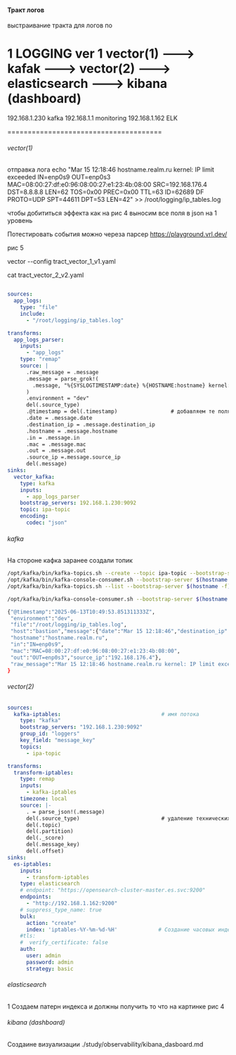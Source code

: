 
#### Тракт логов 
выстраивание тракта для логов по  

1 LOGGING 	ver 1
vector(1) ---> kafak ---> vector(2) ---> elasticsearch ---> kibana (dashboard)
======================================

192.168.1.230   kafka
192.168.1.1     monitoring
192.168.1.162   ELK 

======================================
###### vector(1)

отправка лога 
echo "Mar 15 12:18:46 hostname.realm.ru kernel: IP limit exceeded IN=enp0s9 OUT=enp0s3 MAC=08:00:27:df:e0:96:08:00:27:e1:23:4b:08:00 SRC=192.168.176.4 DST=8.8.8.8 LEN=62 TOS=0x00 PREC=0x00 TTL=63 ID=62689 DF PROTO=UDP SPT=44611 DPT=53 LEN=42" >> /root/logging/ip_tables.log

чтобы добититься эффекта как на рис 4 выносим все поля в json на 1 уровень

Потестировать события можно череза парсер 
https://playground.vrl.dev/

рис 5 

vector --config tract_vector_1_v1.yaml

cat tract_vector_2_v2.yaml
```yaml

sources:
  app_logs:
    type: "file"
    include:
      - "/root/logging/ip_tables.log"

transforms:
  app_logs_parser:
    inputs:
      - "app_logs"
    type: "remap"
    source: |
      .raw_message = .message      
      .message = parse_grok!(
        .message, "%{SYSLOGTIMESTAMP:date} %{HOSTNAME:hostname} kernel: IP limit exceeded %{NOTSPACE:in} %{NOTSPACE:out} %{NOTSPACE:mac} SRC=%{IP:source_ip} DST=%{IP:destination_ip}"
      )
      .environment = "dev"
      del(.source_type)
      .@timestamp = del(.timestamp)                 # добавляем те поля которые планируем использовать в индексе 
      .date = .message.date
      .destination_ip = .message.destination_ip
      .hostname = .message.hostname
      .in = .message.in
      .mac = .message.mac
      .out = .message.out
      .source_ip =.message.source_ip
      del(.message)
sinks:
  vector_kafka:
    type: kafka
    inputs:
      - app_logs_parser
    bootstrap_servers: 192.168.1.230:9092
    topic: ipa-topic
    encoding:
      codec: "json"
```
###### kafka 

На стороне кафка заранее создали топик 

```bash
/opt/kafka/bin/kafka-topics.sh --create --topic ipa-topic --bootstrap-server $(hostname -f):9092
/opt/kafka/bin/kafka-console-consumer.sh --bootstrap-server $(hostname -f):9092 --topic ipa-topic --from-beginning
/opt/kafka/bin/kafka-topics.sh --list --bootstrap-server $(hostname -f):9092

/opt/kafka/bin/kafka-console-consumer.sh --bootstrap-server $(hostname -f):9092 --topic ipa-topic 

{"@timestamp":"2025-06-13T10:49:53.851311333Z",
 "environment":"dev",
 "file":"/root/logging/ip_tables.log",
 "host":"bastion","message":{"date":"Mar 15 12:18:46","destination_ip":"8.8.8.8",
 "hostname":"hostname.realm.ru",
 "in":"IN=enp0s9",
 "mac":"MAC=08:00:27:df:e0:96:08:00:27:e1:23:4b:08:00",
 "out":"OUT=enp0s3","source_ip":"192.168.176.4"},
 "raw_message":"Mar 15 12:18:46 hostname.realm.ru kernel: IP limit exceeded IN=enp0s9 OUT=enp0s3 MAC=08:00:27:df:e0:96:08:00:27:e1:23:4b:08:00 SRC=192.168.176.4 DST=8.8.8.8 LEN=62 TOS=0x00 PREC=0x00 TTL=63 ID=62689 DF PROTO=UDP SPT=44611 DPT=53 LEN=42"
}
```

###### vector(2)

```yaml
sources:
  kafka-iptables:                                # имя потока 
    type: "kafka"
    bootstrap_servers: "192.168.1.230:9092"
    group_id: "loggers"
    key_field: "message_key"
    topics:
      - ipa-topic

transforms:
  transform-iptables:
    type: remap
    inputs:
      - kafka-iptables
    timezone: local
    source: |-
      . = parse_json!(.message)
      del(.source_type)                          # удаление технических полей 
      del(.topic)
      del(.partition)
      del(._score)
      del(.message_key)
      del(.offset)
sinks:
  es-iptables:
    inputs:
      - transform-iptables 
    type: elasticsearch
    # endpoint: "https://opensearch-cluster-master.es.svc:9200"
    endpoints:
      - "http://192.168.1.162:9200"
    # suppress_type_name: true
    bulk:
      action: "create"
      index: 'iptables-%Y-%m-%d-%H'             # Создание часовых индексов 
    #tls:
    #  verify_certificate: false
    auth:
      user: admin
      password: admin
      strategy: basic

```
###### elasticsearch

1 Создаем патерн индекса и должны получить то что на картинке 
 рис 4

###### kibana (dashboard)

Создаине визуализации ./study/observability/kibana_dasboard.md